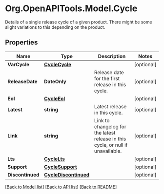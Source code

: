 # Org.OpenAPITools.Model.Cycle
Details of a single release cycle of a given product. There might be some slight variations to this depending on the product.

## Properties

Name | Type | Description | Notes
------------ | ------------- | ------------- | -------------
**VarCycle** | [**CycleCycle**](CycleCycle.md) |  | [optional] 
**ReleaseDate** | **DateOnly** | Release date for the first release in this cycle. | [optional] 
**Eol** | [**CycleEol**](CycleEol.md) |  | [optional] 
**Latest** | **string** | Latest release in this cycle. | [optional] 
**Link** | **string** | Link to changelog for the latest release in this cycle, or null if unavailable. | [optional] 
**Lts** | [**CycleLts**](CycleLts.md) |  | [optional] 
**Support** | [**CycleSupport**](CycleSupport.md) |  | [optional] 
**Discontinued** | [**CycleDiscontinued**](CycleDiscontinued.md) |  | [optional] 

[[Back to Model list]](../../README.md#documentation-for-models) [[Back to API list]](../../README.md#documentation-for-api-endpoints) [[Back to README]](../../README.md)

